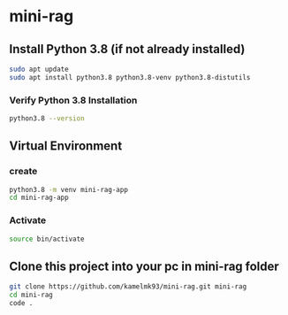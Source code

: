 # mini-rag

## Install Python 3.8 (if not already installed)
```bash
sudo apt update
sudo apt install python3.8 python3.8-venv python3.8-distutils
```

### Verify Python 3.8 Installation
```bash
python3.8 --version
```

## Virtual Environment
### create
```bash
python3.8 -m venv mini-rag-app
cd mini-rag-app
```
### Activate
```bash
source bin/activate
```
## Clone this project into your pc in mini-rag folder
```bash
git clone https://github.com/kamelmk93/mini-rag.git mini-rag
cd mini-rag
code .
```
